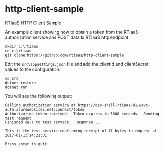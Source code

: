 # http-client-sample
RTIaaS HTTP Client Sample

An example client showing how to obtain a token from the RTIaaS authorization service and POST data to RTIaaS http endpoint.

    mkdir c:\rtiaas
    cd c:\rtiaas
    git clone https://github.com/rtiaas/http-client-sample

Edit the `src\appsettings.json` file and add the clientId and clientSecret values to the configuration. 

    cd src
    dotnet restore
    dotnet run

You will see the following output:

    Calling authorization service at https://dev-shell-rtiaas-01-wsvc-auth.azurewebsites.net/connect/token
    Authorization token received.  Token expires in 3600 seconds.  Sending test request
    Finished call to test service.  Response...

    This is the test service confirming receipt of 17 bytes in request at 2017-01-13T14:21:31
    
    Press enter to quit


